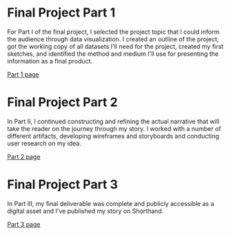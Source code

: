 # Final Project Part 1

For Part I of the final project, I selected the project topic that I could inform the audience through data visualization. I created an outline of the project, got the working copy of all datasets I'll need for the project, created my first sketches, and identified the method and medium I'll use for presenting the information as a final product. 

[Part 1 page](https://tianye-song.github.io/Tell_stories_with_data/Final_project_part1.html)

# Final Project Part 2

In Part II, I continued constructing and refining the actual narrative that will take the reader on the journey through my story.  I worked with a number of different artifacts, developing wireframes and storyboards and conducting user research on my idea. 


[Part 2 page](https://tianye-song.github.io/Tell_stories_with_data/Final_project_part2.html)

# Final Project Part 3
In Part III, my final deliverable was complete and publicly accessible as a digital asset and I've published my story on Shorthand. 

[Part 3 page](https://tianye-song.github.io/Tell_stories_with_data/Final_project_part3.html)
